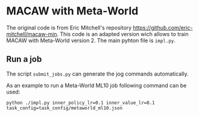 # MACAW with Meta-World

The original code is from Eric Mitchell's repository https://github.com/eric-mitchell/macaw-min.
This code is an adapted version wich allows to train MACAW with Meta-World version 2. The main pyhton file is `impl.py`. 

## Run a job
The script `submit_jobs.py` can generate the jog commands automatically.

As an example to run a Meta-World ML10 job following command can be used:
```
python ./impl.py inner_policy_lr=0.1 inner_value_lr=0.1 task_config=task_config/metaworld_ml10.json
```
